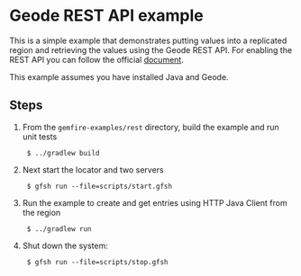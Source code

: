 <!--
~ Copyright (c) VMware, Inc. 2022. All rights reserved.
~ SPDX-License-Identifier: Apache-2.0
-->
<!--
Licensed to the Apache Software Foundation (ASF) under one or more
contributor license agreements.  See the NOTICE file distributed with
this work for additional information regarding copyright ownership.
The ASF licenses this file to You under the Apache License, Version 2.0
(the "License"); you may not use this file except in compliance with
the License.  You may obtain a copy of the License at

     http://www.apache.org/licenses/LICENSE-2.0

Unless required by applicable law or agreed to in writing, software
distributed under the License is distributed on an "AS IS" BASIS,
WITHOUT WARRANTIES OR CONDITIONS OF ANY KIND, either express or implied.
See the License for the specific language governing permissions and
limitations under the License.
-->

# Geode REST API example

This is a simple example that demonstrates putting values into a
replicated region and retrieving the values using the Geode REST API. For enabling the REST API you can follow the official [document](https://geode.apache.org/docs/guide/19/rest_apps/setup_config.html#setup_config_enabling_rest).

This example assumes you have installed Java and Geode.

## Steps

1. From the `gemfire-examples/rest` directory, build the example and
   run unit tests

        $ ../gradlew build

2. Next start the locator and two servers

        $ gfsh run --file=scripts/start.gfsh

3. Run the example to create and get entries using HTTP Java Client from the region

        $ ../gradlew run
        
4. Shut down the system:

        $ gfsh run --file=scripts/stop.gfsh
